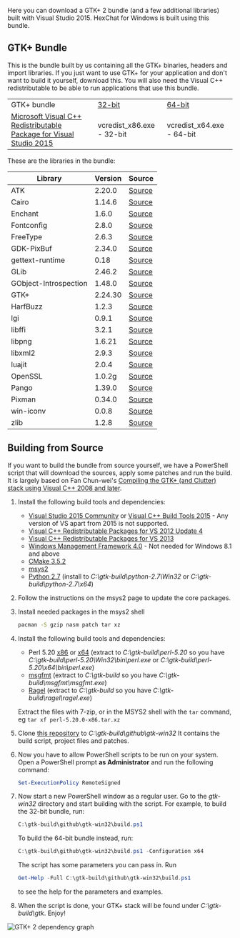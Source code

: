 Here you can download a GTK+ 2 bundle (and a few additional libraries) built with Visual Studio 2015. HexChat for Windows is built using this bundle.


## GTK+ Bundle

This is the bundle built by us containing all the GTK+ binaries, headers and import libraries. If you just want to use GTK+ for your application and don't want to build it yourself, download this. You will also need the Visual C++ redistributable to be able to run applications that use this bundle.


<table>
    <tr>
        <td>GTK+ bundle</td>
        <td><a href="https://dl.hexchat.net/gtk-win32/vc12/x86/gtk-Win32.7z">32-bit</a></td>
        <td><a href="https://dl.hexchat.net/gtk-win32/vc12/x64/gtk-x64.7z">64-bit</a></td>
    </tr>
    <tr>
        <td><a href="https://www.microsoft.com/en-us/download/details.aspx?id=48145">Microsoft Visual C++ Redistributable Package for Visual Studio 2015</a></td>
        <td>vcredist_x86.exe - 32-bit</a></td>
        <td>vcredist_x64.exe - 64-bit</a></td>
    </tr>
</table>

These are the libraries in the bundle:

| Library                | Version        | Source
| ---------------------- | -------------- | ------
| ATK                    | 2.20.0         | [Source](https://dl.hexchat.net/gtk-win32/src/atk-2.20.0.tar.xz)
| Cairo                  | 1.14.6         | [Source](https://dl.hexchat.net/gtk-win32/src/cairo-1.14.6.tar.xz)
| Enchant                | 1.6.0          | [Source](https://dl.hexchat.net/gtk-win32/src/enchant-1.6.0.tar.gz)
| Fontconfig             | 2.8.0          | [Source](https://dl.hexchat.net/gtk-win32/src/fontconfig-2.8.0.tar.gz)
| FreeType               | 2.6.3          | [Source](https://dl.hexchat.net/gtk-win32/src/freetype-2.6.3.tar.bz2)
| GDK-PixBuf             | 2.34.0         | [Source](https://dl.hexchat.net/gtk-win32/src/gdk-pixbuf-2.34.0.tar.xz)
| gettext-runtime        | 0.18           | [Source](https://dl.hexchat.net/gtk-win32/src/gettext-vc100-0.18-src.tar.bz2)
| GLib                   | 2.46.2         | [Source](https://dl.hexchat.net/gtk-win32/src/glib-2.46.2.tar.xz)
| GObject-Introspection  | 1.48.0         | [Source](https://dl.hexchat.net/gtk-win32/src/gobject-introspection-1.48.0.tar.xz)
| GTK+                   | 2.24.30        | [Source](https://dl.hexchat.net/gtk-win32/src/gtk+-2.24.30.tar.xz)
| HarfBuzz               | 1.2.3          | [Source](https://dl.hexchat.net/gtk-win32/src/harfbuzz-1.2.3.tar.bz2)
| lgi                    | 0.9.1          | [Source](https://dl.hexchat.net/gtk-win32/src/lgi-0.9.1.tar.gz)
| libffi                 | 3.2.1          | [Source](https://dl.hexchat.net/gtk-win32/src/libffi-3.2.1.tar.gz)
| libpng                 | 1.6.21         | [Source](https://dl.hexchat.net/gtk-win32/src/libpng-1.6.21.tar.xz)
| libxml2                | 2.9.3          | [Source](https://dl.hexchat.net/gtk-win32/src/libxml2-2.9.3.tar.gz)
| luajit                 | 2.0.4          | [Source](https://dl.hexchat.net/gtk-win32/src/luajit-2.0.4.tar.gz)
| OpenSSL                | 1.0.2g         | [Source](https://dl.hexchat.net/gtk-win32/src/openssl-1.0.2g.tar.gz)
| Pango                  | 1.39.0         | [Source](https://dl.hexchat.net/gtk-win32/src/pango-1.39.0.tar.xz)
| Pixman                 | 0.34.0         | [Source](https://dl.hexchat.net/gtk-win32/src/pixman-0.34.0.tar.gz)
| win-iconv              | 0.0.8          | [Source](https://dl.hexchat.net/gtk-win32/src/win-iconv-0.0.8.tar.gz)
| zlib                   | 1.2.8          | [Source](https://dl.hexchat.net/gtk-win32/src/zlib-1.2.8.tar.xz)

## Building from Source

If you want to build the bundle from source yourself, we have a PowerShell script that will download the sources, apply some patches and run the build. It is largely based on Fan Chun-wei's [Compiling the GTK+ (and Clutter) stack using Visual C++ 2008 and later](https://wiki.gnome.org/action/show/Projects/GTK+/Win32/MSVCCompilationOfGTKStack).

1. Install the following build tools and dependencies:

    * [Visual Studio 2015 Community](http://www.visualstudio.com/downloads/download-visual-studio-vs) or [Visual C++ Build Tools 2015](http://go.microsoft.com/fwlink/?LinkId=691126) - Any version of VS apart from 2015 is not supported.
    * [Visual C++ Redistributable Packages for VS 2012 Update 4](https://www.microsoft.com/en-us/download/details.aspx?id=30679)
    * [Visual C++ Redistributable Packages for VS 2013](https://www.microsoft.com/en-us/download/details.aspx?id=40784)
    * [Windows Management Framework 4.0](https://www.microsoft.com/en-us/download/details.aspx?id=40855) - Not needed for Windows 8.1 and above
    * [CMake 3.5.2](https://cmake.org/download/)
    * [msys2](https://msys2.github.io/)
    * [Python 2.7](https://www.python.org/downloads/windows/) (install to _C:\gtk-build\python-2.7\Win32_ or _C:\gtk-build\python-2.7\x64_)

1. Follow the instructions on the msys2 page to update the core packages.

1. Install needed packages in the msys2 shell

    ```bash
    pacman -S gzip nasm patch tar xz
    ```

1. Install the following build tools and dependencies:

    * Perl 5.20 [x86](https://dl.hexchat.net/misc/perl/perl-5.20.0-x86.tar.xz) or [x64](https://dl.hexchat.net/misc/perl/perl-5.20.0-x64.tar.xz) (extract to _C:\gtk-build\perl-5.20_ so you have _C:\gtk-build\perl-5.20\Win32\bin\perl.exe_ or _C:\gtk-build\perl-5.20\x64\bin\perl.exe_)
    * [msgfmt](https://dl.hexchat.net/gtk-win32/msgfmt-0.18.1.tar.xz) (extract to _C:\gtk-build_ so you have _C:\gtk-build\msgfmt\msgfmt.exe_)
    * [Ragel](https://dl.hexchat.net/gtk-win32/ragel-6.8.tar.xz) (extract to _C:\gtk-build_ so you have _C:\gtk-build\ragel\ragel.exe_)

	Extract the files with 7-zip, or in the MSYS2 shell with the `tar` command, eg `tar xf perl-5.20.0-x86.tar.xz`

1. Clone [this repository](https://github.com/hexchat/gtk-win32) to _C:\gtk-build\github\gtk-win32_ It contains the build script, project files and patches.

1. Now you have to allow PowerShell scripts to be run on your system. Open a PowerShell prompt **as Administrator** and run the following command:

    ```powershell
    Set-ExecutionPolicy RemoteSigned
    ```

1. Now start a new PowerShell window as a regular user. Go to the _gtk-win32_ directory and start building with the script. For example, to build the 32-bit bundle, run:

    ```powershell
    C:\gtk-build\github\gtk-win32\build.ps1
    ```

    To build the 64-bit bundle instead, run:

    ```powershell
    C:\gtk-build\github\gtk-win32\build.ps1 -Configuration x64
    ```

    The script has some parameters you can pass in. Run

    ```powershell
    Get-Help -Full C:\gtk-build\github\gtk-win32\build.ps1
    ```

    to see the help for the parameters and examples.

1. When the script is done, your GTK+ stack will be found under _C:\gtk-build\gtk_. Enjoy!

![GTK+ 2 dependency graph](https://hexchat.github.io/gtk-win32/img/dependency-graph.png)
